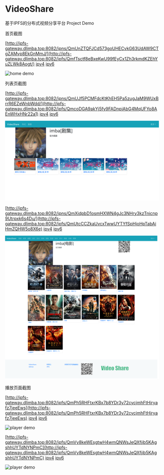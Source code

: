 # VideoShare
基于IPFS的分布式视频分享平台
Project Demo

首页截图

[http://ipfs-gateway.dlimba.top:8082/ipns/QmUnZTQFJCd573goUHECvkG63UdAW9CTgZAMvp8EkGnMmJ/](http://ipfs-gateway.dlimba.top:8082/ipfs/QmfTsctf8eBxeKwU99fEyCx1Zh3rkmdKZEhYuZLWk8Aogt/) [ipv4](https://ninetailed.ninja/ipfs/QmfTsctf8eBxeKwU99fEyCx1Zh3rkmdKZEhYuZLWk8Aogt/) [ipv6](https://gateway.ipfs.io/ipfs/QmfTsctf8eBxeKwU99fEyCx1Zh3rkmdKZEhYuZLWk8Aogt/) 

![home demo](demo/demo-home.png)

列表页截图

[http://ipfs-gateway.dlimba.top:8082/ipns/QmUJf5PCMFdcKtKhEH5Pa5zugJaM9WUxBrrR6EZeWnbWdd/](http://ipfs-gateway.dlimba.top:8082/ipfs/QmcoDGA9akYj5fy9FADnpiAbG4MqUFYo8AEnWHxHNr22a1) [ipv4](https://ninetailed.ninja/ipfs/QmcoDGA9akYj5fy9FADnpiAbG4MqUFYo8AEnWHxHNr22a1) [ipv6](https://gateway.ipfs.io/ipfs/QmcoDGA9akYj5fy9FADnpiAbG4MqUFYo8AEnWHxHNr22a1) 

![list demo](demo/demo-list1.png)

[http://ipfs-gateway.dlimba.top:8082/ipns/QmXidpbD1osmHXWN4gJc3NHry3kzTnicnp9Utrpxk6s4Du/](http://ipfs-gateway.dlimba.top:8082/ipfs/QmUtcCCZkaUvcxTwwUYTYfSpHjoHpTabAiHmZQHW5o8X6e) [ipv4](https://ninetailed.ninja/ipfs/QmUtcCCZkaUvcxTwwUYTYfSpHjoHpTabAiHmZQHW5o8X6e) [ipv6](https://gateway.ipfs.io/ipfs/QmUtcCCZkaUvcxTwwUYTYfSpHjoHpTabAiHmZQHW5o8X6e)

![list demo](demo/demo-list2.png)

播放页面截图

[http://ipfs-gateway.dlimba.top:8082/ipfs/QmPh5RHFtxrKBx7b8YDr3y72cycjmhFtHiryafz7jeeEws](http://ipfs-gateway.dlimba.top:8082/ipfs/QmPh5RHFtxrKBx7b8YDr3y72cycjmhFtHiryafz7jeeEws) [ipv4](https://ninetailed.ninja/ipns/QmPh5RHFtxrKBx7b8YDr3y72cycjmhFtHiryafz7jeeEws) [ipv6](https://gateway.ipfs.io/ipns/QmPh5RHFtxrKBx7b8YDr3y72cycjmhFtHiryafz7jeeEws) 

![player demo](demo/demo-player1.png)

[http://ipfs-gateway.dlimba.top:8082/ipfs/QmVy8keWEsgtwH4wmQNWsJeQXfjib5KAgshhUYTdNYNPmC](http://ipfs-gateway.dlimba.top:8082/ipfs/QmVy8keWEsgtwH4wmQNWsJeQXfjib5KAgshhUYTdNYNPmC) [ipv4](https://ninetailed.ninja/ipfs/QmVy8keWEsgtwH4wmQNWsJeQXfjib5KAgshhUYTdNYNPmC) [ipv6](https://gateway.ipfs.io/ipfs/QmVy8keWEsgtwH4wmQNWsJeQXfjib5KAgshhUYTdNYNPmC) 

![player demo](demo/demo-player2.png)
